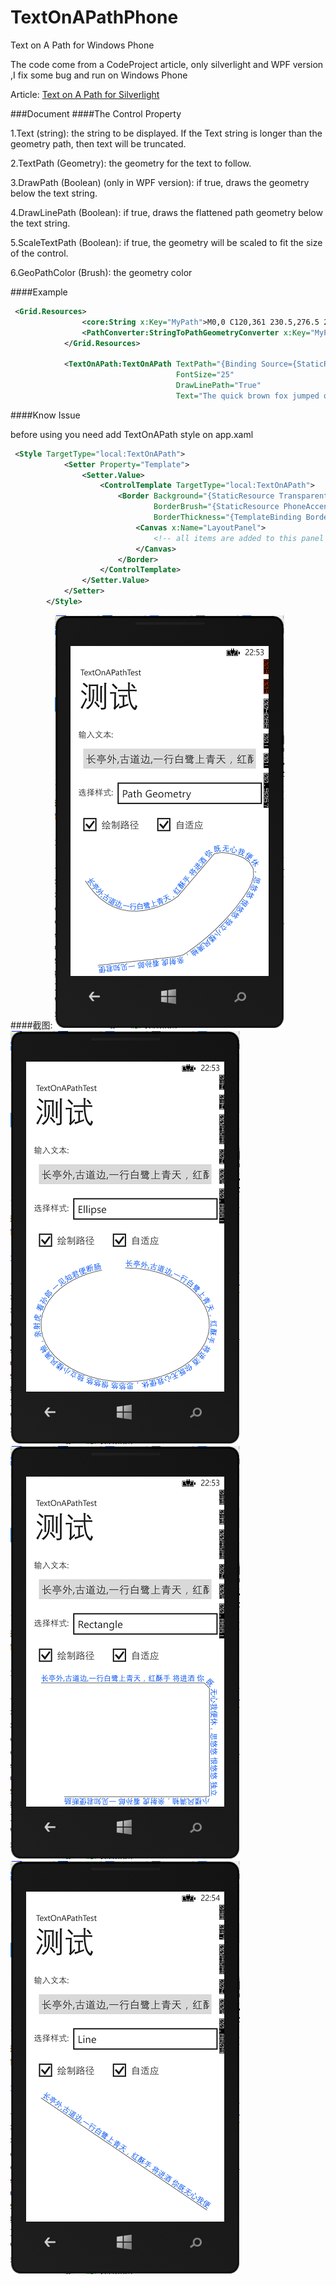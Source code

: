 TextOnAPathPhone
================

Text on A Path for Windows Phone

The code come from a CodeProject article, only silverlight and WPF version ,I fix some bug and run on Windows Phone 

Article: [Text on A Path for Silverlight](http://www.codeproject.com/Articles/30478/Text-on-A-Path-for-Silverlight?msg=3649940)

###Document
####The Control Property

1.Text (string): the string to be displayed. If the Text string is longer than the geometry path, then text will be truncated.

2.TextPath (Geometry): the geometry for the text to follow.

3.DrawPath (Boolean) (only in WPF version): if true, draws the geometry below the text string.

4.DrawLinePath (Boolean): if true, draws the flattened path geometry below the text string.

5.ScaleTextPath (Boolean): if true, the geometry will be scaled to fit the size of the control.

6.GeoPathColor (Brush): the geometry color


####Example
``` xml
 <Grid.Resources>
                <core:String x:Key="MyPath">M0,0 C120,361 230.5,276.5 230.5,276.5 L308.5,237.50001 C308.5,237.50001 419.5,179.5002 367.5,265.49993 315.5,351.49966 238.50028,399.49924 238.50028,399.49924 L61.500017,420.49911</core:String>
                <PathConverter:StringToPathGeometryConverter x:Key="MyPathConverter" />
            </Grid.Resources>

            <TextOnAPath:TextOnAPath TextPath="{Binding Source={StaticResource MyPath}, Converter={StaticResource MyPathConverter}}"
                                     FontSize="25"
                                     DrawLinePath="True"
                                     Text="The quick brown fox jumped over the lazy dog." />
```
####Know Issue

before using you need add TextOnAPath style on app.xaml

``` xml
 <Style TargetType="local:TextOnAPath">
            <Setter Property="Template">
                <Setter.Value>
                    <ControlTemplate TargetType="local:TextOnAPath">
                        <Border Background="{StaticResource TransparentBrush}"
                                BorderBrush="{StaticResource PhoneAccentBrush}"
                                BorderThickness="{TemplateBinding BorderThickness}">
                            <Canvas x:Name="LayoutPanel">
                                <!-- all items are added to this panel -->
                            </Canvas>
                        </Border>
                    </ControlTemplate>
                </Setter.Value>
            </Setter>
        </Style>
```


####截图:
![1](https://github.com/dodola/TextOnAPathPhone/blob/master/1.png?raw=true)
![2](https://github.com/dodola/TextOnAPathPhone/blob/master/2.png?raw=true)
![3](https://github.com/dodola/TextOnAPathPhone/blob/master/3.png?raw=true)
![4](https://github.com/dodola/TextOnAPathPhone/blob/master/4.png?raw=true)




